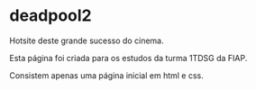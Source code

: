 # deadpool2
Hotsite deste grande sucesso do cinema.

Esta página foi criada para os estudos da turma 1TDSG da FIAP.

Consistem apenas uma página inicial em html e css.
